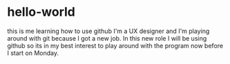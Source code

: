 # hello-world
this is me learning how to use github
I'm a UX designer and I'm playing around with git because I got a new job. In this new role I will be using github so its in my best interest to play around with the program now before I start on Monday.
